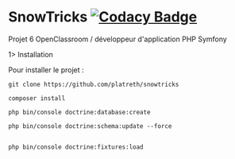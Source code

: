 # SnowTricks [![Codacy Badge](https://api.codacy.com/project/badge/Grade/1ee7d64c3b314ab8a1e8bcf415bf2610)](https://www.codacy.com/app/platreth/snwotricks?utm_source=github.com&amp;utm_medium=referral&amp;utm_content=Silverfabien/SnowTricks&amp;utm_campaign=Badge_Grade)

  Projet 6 OpenClassroom / développeur d'application PHP Symfony
  
 1> Installation
 
 Pour installer le projet :
 
    git clone https://github.com/platreth/snowtricks
    
    composer install

    php bin/console doctrine:database:create
     
    php bin/console doctrine:schema:update --force
    

    php bin/console doctrine:fixtures:load
 
